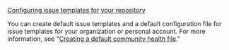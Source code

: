 [Configuring issue templates for your repository](https://docs.github.com/en/communities/using-templates-to-encourage-useful-issues-and-pull-requests/configuring-issue-templates-for-your-repository)

You can create default issue templates and a default configuration file for issue templates for your organization or personal account. For more information, see "[Creating a default community health file](https://docs.github.com/en/communities/setting-up-your-project-for-healthy-contributions/creating-a-default-community-health-file)."